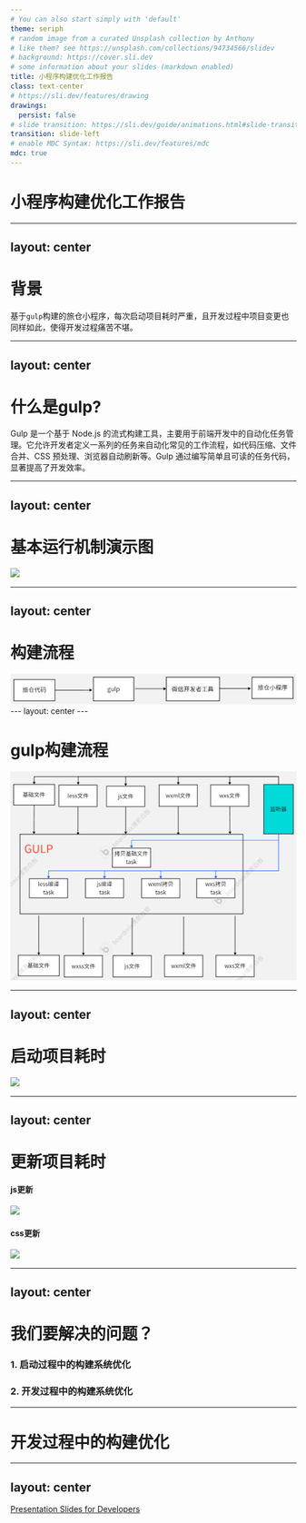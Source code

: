 ```yaml
---
# You can also start simply with 'default'
theme: seriph
# random image from a curated Unsplash collection by Anthony
# like them? see https://unsplash.com/collections/94734566/slidev
# background: https://cover.sli.dev
# some information about your slides (markdown enabled)
title: 小程序构建优化工作报告
class: text-center
# https://sli.dev/features/drawing
drawings:
  persist: false
# slide transition: https://sli.dev/guide/animations.html#slide-transitions
transition: slide-left
# enable MDC Syntax: https://sli.dev/features/mdc
mdc: true
---
```


# 小程序构建优化工作报告

---
layout: center
---

<h1 class="text-center"> 背景 </h1>


基于`gulp`构建的旅仓小程序，每次启动项目耗时严重，且开发过程中项目变更也同样如此，使得开发过程痛苦不堪。

---
layout: center
---
 
<h1 class="text-center">什么是gulp?</h1>

Gulp 是一个基于 Node.js 的流式构建工具，主要用于前端开发中的自动化任务管理。它允许开发者定义一系列的任务来自动化常见的工作流程，如代码压缩、文件合并、CSS 预处理、浏览器自动刷新等。Gulp 通过编写简单且可读的任务代码，显著提高了开发效率。
 

---
layout: center
---

<h1 class="text-center">基本运行机制演示图</h1>

<img src="/images/1.png" class="block m-auto  w-[70%]"  />


---
layout: center
---

<h1 class="text-center">构建流程</h1>

<img src="./images/旅仓构建流程图.png" />
---
layout: center
---

<h1 class="text-center">gulp构建流程</h1>

<img src="./images/gulp构建流程图.png" class="w-[50%] m-auto" />


---
layout: center
---

<h1 class="text-center">启动项目耗时</h1>

<img src="/images/2.png" class="block m-auto  w-[70%]"  />

---
layout: center
---

<h1 class="text-center">更新项目耗时</h1>


<h4 class="m-auto  w-[70%] my-[10px]">js更新</h4>

<img src="/images/3.png" class="block m-auto  w-[70%]"  />

<h4  class="m-auto  w-[70%] my-[10px]">css更新</h4>

<img src="/images/4.png" class="block m-auto  w-[70%]"  />

---
layout: center
---

<h1 v-click="0" class="text-center">我们要解决的问题？</h1>

<h3 v-click="1">1. 启动过程中的构建系统优化</h3>
<h3 v-click="2">2. 开发过程中的构建系统优化</h3>


---

# 开发过程中的构建优化



---
layout: center
---

[Presentation Slides for Developers](https://sli.dev)
